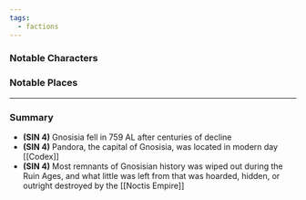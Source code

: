 ```yaml
---
tags:
  - factions
---
```

### Notable Characters


### Notable Places


___
### Summary
- **(SIN 4)** Gnosisia fell in 759 AL after centuries of decline
- **(SIN 4)** Pandora, the capital of Gnosisia, was located in modern day [[Codex]]
- **(SIN 4)** Most remnants of Gnosisian history was wiped out during the Ruin Ages, and what little was left from that was hoarded, hidden, or outright destroyed by the [[Noctis Empire]]
